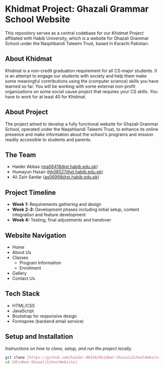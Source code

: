 # Khidmat Project: Ghazali Grammar School Website

This repository serves as a central codebase for our Khidmat Project affiliated with Habib University, which is a website for Ghazali Grammar School under the Naqshbandi Taleemi Trust, based in Karachi Pakistan.


## About Khidmat

Khidmat is a non-credit graduation requirement for all CS-major students. It is an attempt to engage our students with society and help them make some meaningful contributions using the (computer science) skills you have learned so far. You will be working with some external non-profit organizations on some social cause project that requires your CS skills. You have to work for at least 40 for Khidmat. 

## About Project

The project aimed to develop a fully functional website for Ghazali Grammar School, operated under the Naqshbandi Taleemi Trust, to enhance its online presence and make information about the school's programs and mission readily accessible to students and parents.

## The Team

- Haider Abbas (ma06418@st.habib.edu.pk)
- Humayun Hasan (hh06527@st.habib.edu.pk)
- Ali Zain Sardar (as06998@st.habib.edu.pk)

## Project Timeline

- **Week 1:** Requirements gathering and design
- **Week 2-3:** Development phases including initial setup, content integration and feature development
- **Week 4:** Testing, final adjustments and handover

## Website Navigation

- Home
- About Us
- Classes
  - Program Information
  - Enrollment
- Gallery
- Contact Us

## Tech Stack

- HTML/CSS
- JavaScript
- Bootstrap for responsive design
- Formspree (backend email service)

## Setup and Installation

_Instructions on how to clone, setup, and run the project locally._

```bash
git clone [https://github.com/haider-06418/Khidmat-GhazaliSchoolWebsite]
cd [Khidmat-GhazaliSchoolWebsite]
```
